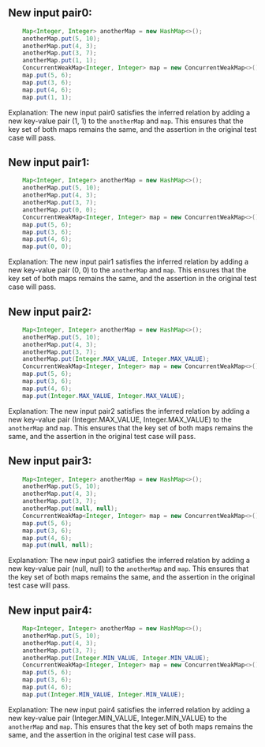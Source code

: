 ## New input pair0:
```java
    Map<Integer, Integer> anotherMap = new HashMap<>();
    anotherMap.put(5, 10);
    anotherMap.put(4, 3);
    anotherMap.put(3, 7);
    anotherMap.put(1, 1);
    ConcurrentWeakMap<Integer, Integer> map = new ConcurrentWeakMap<>();
    map.put(5, 6);
    map.put(3, 6);
    map.put(4, 6);
    map.put(1, 1);
```
Explanation: The new input pair0 satisfies the inferred relation by adding a new key-value pair (1, 1) to the `anotherMap` and `map`. This ensures that the key set of both maps remains the same, and the assertion in the original test case will pass.

## New input pair1:
```java
    Map<Integer, Integer> anotherMap = new HashMap<>();
    anotherMap.put(5, 10);
    anotherMap.put(4, 3);
    anotherMap.put(3, 7);
    anotherMap.put(0, 0);
    ConcurrentWeakMap<Integer, Integer> map = new ConcurrentWeakMap<>();
    map.put(5, 6);
    map.put(3, 6);
    map.put(4, 6);
    map.put(0, 0);
```
Explanation: The new input pair1 satisfies the inferred relation by adding a new key-value pair (0, 0) to the `anotherMap` and `map`. This ensures that the key set of both maps remains the same, and the assertion in the original test case will pass.

## New input pair2:
```java
    Map<Integer, Integer> anotherMap = new HashMap<>();
    anotherMap.put(5, 10);
    anotherMap.put(4, 3);
    anotherMap.put(3, 7);
    anotherMap.put(Integer.MAX_VALUE, Integer.MAX_VALUE);
    ConcurrentWeakMap<Integer, Integer> map = new ConcurrentWeakMap<>();
    map.put(5, 6);
    map.put(3, 6);
    map.put(4, 6);
    map.put(Integer.MAX_VALUE, Integer.MAX_VALUE);
```
Explanation: The new input pair2 satisfies the inferred relation by adding a new key-value pair (Integer.MAX_VALUE, Integer.MAX_VALUE) to the `anotherMap` and `map`. This ensures that the key set of both maps remains the same, and the assertion in the original test case will pass.

## New input pair3:
```java
    Map<Integer, Integer> anotherMap = new HashMap<>();
    anotherMap.put(5, 10);
    anotherMap.put(4, 3);
    anotherMap.put(3, 7);
    anotherMap.put(null, null);
    ConcurrentWeakMap<Integer, Integer> map = new ConcurrentWeakMap<>();
    map.put(5, 6);
    map.put(3, 6);
    map.put(4, 6);
    map.put(null, null);
```
Explanation: The new input pair3 satisfies the inferred relation by adding a new key-value pair (null, null) to the `anotherMap` and `map`. This ensures that the key set of both maps remains the same, and the assertion in the original test case will pass.

## New input pair4:
```java
    Map<Integer, Integer> anotherMap = new HashMap<>();
    anotherMap.put(5, 10);
    anotherMap.put(4, 3);
    anotherMap.put(3, 7);
    anotherMap.put(Integer.MIN_VALUE, Integer.MIN_VALUE);
    ConcurrentWeakMap<Integer, Integer> map = new ConcurrentWeakMap<>();
    map.put(5, 6);
    map.put(3, 6);
    map.put(4, 6);
    map.put(Integer.MIN_VALUE, Integer.MIN_VALUE);
```
Explanation: The new input pair4 satisfies the inferred relation by adding a new key-value pair (Integer.MIN_VALUE, Integer.MIN_VALUE) to the `anotherMap` and `map`. This ensures that the key set of both maps remains the same, and the assertion in the original test case will pass.
